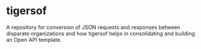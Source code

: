 # tigersof
A repository for conversion of JSON requests and responses between disparate organizations and how tigersof helps in consolidating and building an Open API template.
